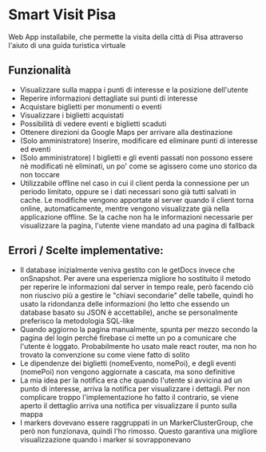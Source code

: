 # Smart Visit Pisa

Web App installabile, che permette la visita della città di Pisa attraverso l'aiuto di una guida turistica virtuale

## Funzionalità

- Visualizzare sulla mappa i punti di interesse e la posizione dell'utente
- Reperire informazioni dettagliate sui punti di interesse
- Acquistare biglietti per monumenti o eventi
- Visualizzare i biglietti acquistati
- Possibilità di vedere eventi e biglietti scaduti
- Ottenere direzioni da Google Maps per arrivare alla destinazione
- (Solo amministratore) Inserire, modificare ed eliminare punti di interesse ed eventi
- (Solo amministratore) I biglietti e gli eventi passati non possono essere nè modificati nè eliminati, un po' come se agissero come uno storico da non toccare
- Utilizzabile offline nel caso in cui il client perda la connessione per un periodo limitato, oppure se i dati necessari sono già tutti salvati in cache. Le modifiche vengono apportate al server quando il client torna online, automaticamente, mentre vengono visualizzate già nella applicazione offline. Se la cache non ha le informazioni necessarie per visualizzare la pagina, l'utente viene mandato ad una pagina di fallback

## Errori / Scelte implementative:

- Il database inizialmente veniva gestito con le getDocs invece che onSnapshot. Per avere una esperienza migliore ho sostituito il metodo per reperire le informazioni dal server in tempo reale, però facendo ciò non riuscivo più a gestire le "chiavi secondarie" delle tabelle, quindi ho usato la ridondanza delle informazioni (ho letto che essendo un database basato su JSON è accettabile), anche se personalmente preferisco la metodologia SQL-like
- Quando aggiorno la pagina manualmente, spunta per mezzo secondo la pagina del login perché firebase ci mette un po a comunicare che l'utente è loggato. Probabilmente ho usato male react router, ma non ho trovato la convenzione su come viene fatto di solito
- Le dipendenze dei biglietti (nomeEvento, nomePoi), e degli eventi (nomePoi) non vengono aggiornate a cascata, ma sono definitive
- La mia idea per la notifica era che quando l'utente si avvicina ad un punto di interesse, arriva la notifica per visualizzare i dettagli. Per non complicare troppo l'implementazione ho fatto il contrario, se viene aperto il dettaglio arriva una notifica per visualizzare il punto sulla mappa
- I markers dovevano essere raggruppati in un MarkerClusterGroup, che però non funzionava, quindi l'ho rimosso. Questo garantiva una migliore visualizzazione quando i marker si sovrapponevano
